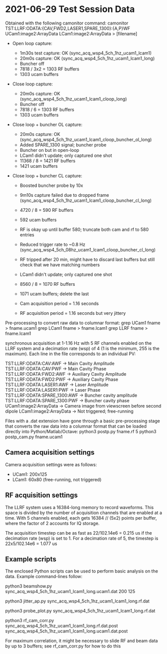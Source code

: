 # 2021-06-29 Test Session Data

Obtained with the following camonitor command:
camonitor TST:LLRF:ODATA:{CAV,FWD2,LASER1,SPARE_1300}:{A,P}WF UCam1:image2:ArrayData LCam1:image2:ArrayData > [filename]

- Open loop capture:
   - 1m30s test capture: OK (sync_acq_wsp4_5ch_1hz_ucam1_lcam1)
   - 20m0s capture: OK (sync_acq_wsp4_5ch_1hz_ucam1_lcam1_long)
   - Buncher off
   - 7818 / 3x2 = 1303 RF buffers
   - 1303 ucam buffers

- Close loop capture:
   - 20m0s capture: OK (sync_acq_wsp4_5ch_1hz_ucam1_lcam1_cloop_long)
   - Buncher off
   - 7818 / 6 = 1303 RF buffers
   - 1303 ucam buffers

- Close loop + buncher OL capture:
   - 20m0s capture: OK (sync_acq_wsp4_5ch_1hz_ucam1_lcam1_cloop_buncher_ol_long)
   - Added SPARE_1300 signal; buncher probe
   - Buncher on but in open-loop
   - LCam1 didn't update; only captured one shot
   - 11368 / 8 = 1421 RF buffers
   - 1421 ucam buffers

- Close loop + buncher CL capture:
   - Boosted buncher probe by 10x
   - 9m10s capture failed due to dropped frame (sync_acq_wsp4_5ch_1hz_ucam1_lcam1_cloop_buncher_cl_long)
   - 4720 / 8 = 590 RF buffers
   - 592 ucam buffers
   - RF is okay up until buffer 580; truncate both cam and rf to 580 entries

   - Reduced trigger rate to ~0.8 Hz (sync_acq_wsp4_5ch_08hz_ucam1_lcam1_cloop_buncher_cl_long)
   - RF tripped after 20 min, might have to discard last buffers but still
     check that we have matching numbers
   - LCam1 didn't update; only captured one shot
   - 8560 / 8 = 1070 RF buffers
   - 1071 ucam buffers; delete the last
   - Cam acquisition period = 1.16 seconds
   - RF acquisition period = 1.16 seconds but very jittery

Pre-processing to convert raw data to columnar format:
grep UCam1 fname > fname.ucam1
grep LCam1 fname > fname.lcam1
grep LLRF fname > fname.lcam1

synchronous acquisition at 1-1.16 Hz with 5 RF channels enabled on the LLRF system and a decimation
rate (wsp) of 4 (1 is the minimum, 255 is the maximum). Each line in the file corresponds to an
individual PV:

TST:LLRF:ODATA:CAV:AWF -> Main Cavity Amplitude
TST:LLRF:ODATA:CAV:PWF -> Main Cavity Phase
TST:LLRF:ODATA:FWD2:AWF -> Auxiliary Cavity Amplitude
TST:LLRF:ODATA:FWD2:PWF -> Auxiliary Cavity Phase
TST:LLRF:ODATA:LASER1:AWF -> Laser Amplitude
TST:LLRF:ODATA:LASER1:PWF -> Laser Phase
TST:LLRF:ODATA:SPARE_1300:AWF -> Buncher cavity amplitude
TST:LLRF:ODATA:SPARE_1300:PWF -> Buncher cavity phase
UCam1:image2:ArrayData -> Camera image from viewscreen before second dipole
LCam1:image2:ArrayData -> Not triggered; free-running

Files with a .dat extension have gone through a basic pre-processing stage that converts the raw data
into a columnar format that can be loaded directly into Python/Matlab/Octave:
python3 postp.py fname.rf 5
python3 postp_cam.py fname.ucam1

## Camera acquisition settings

Camera acquisition settings were as follows:
- UCam1: 200x125
- LCam1: 60x80 (free-running, not triggered)

## RF acquisition settings

The LLRF system uses a 16384-long memory to record waveforms. This space is divided by the number
of acquisition channels that are enabled at a time. With 5 channels enabled, each gets 16384 // (5x2)
points per buffer, where the factor of 2 accounts for IQ storage.

The acquisition timestep can be as fast as 22/102.14e6 = 0.215 us if the decimation rate (wsp) is set
to 1. For a decimation rate of 5, the timestep is 22x5/102.14e6 = 1.077 us

## Example scripts

The enclosed Python scripts can be used to perform basic analysis on the data. Example command-lines
follow:

python3 beamshow.py sync_acq_wsp4_5ch_1hz_ucam1_lcam1_long.ucam1.dat 200 125

python3 jitter_ap.py sync_acq_wsp4_5ch_1hz_ucam1_lcam1_long.rf.dat

python3 probe_plot.py sync_acq_wsp4_5ch_1hz_ucam1_lcam1_long.rf.dat

python3 rf_cam_corr.py sync_acq_wsp4_5ch_1hz_ucam1_lcam1_long.rf.dat.post sync_acq_wsp4_5ch_1hz_ucam1_lcam1_long.ucam1.dat.post

For maximum correlation, it might be necessary to slide RF and beam data by up to 3 buffers; see
rf_cam_corr.py for how to do this
